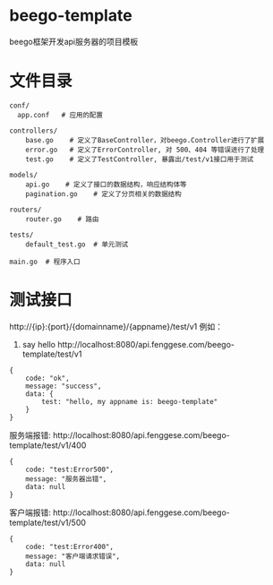 # beego-template
beego框架开发api服务器的项目模板

# 文件目录
```
conf/
  app.conf   # 应用的配置

controllers/
    base.go    # 定义了BaseController，对beego.Controller进行了扩展
    error.go   # 定义了ErrorController, 对 500、404 等错误进行了处理
    test.go    # 定义了TestController, 暴露出/test/v1接口用于测试

models/
    api.go    # 定义了接口的数据结构，响应结构体等
    pagination.go    # 定义了分页相关的数据结构

routers/
    router.go    # 路由

tests/
    default_test.go  # 单元测试

main.go  # 程序入口
```


# 测试接口
http://{ip}:{port}/{domainname}/{appname}/test/v1
例如：
1. say hello
http://localhost:8080/api.fenggese.com/beego-template/test/v1
```
{
    code: "ok",
    message: "success",
    data: {
        test: "hello, my appname is: beego-template"
    }
}
```
服务端报错: http://localhost:8080/api.fenggese.com/beego-template/test/v1/400
```
{
    code: "test:Error500",
    message: "服务器出错",
    data: null
}
```
客户端报错: http://localhost:8080/api.fenggese.com/beego-template/test/v1/500
```
{
    code: "test:Error400",
    message: "客户端请求错误",
    data: null
}
```
